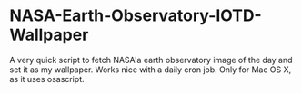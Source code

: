 NASA-Earth-Observatory-IOTD-Wallpaper
=====================================

A very quick script to fetch NASA'a earth observatory image of the day and set it as my wallpaper. Works nice with a daily cron job. Only for Mac OS X, as it uses osascript. 
